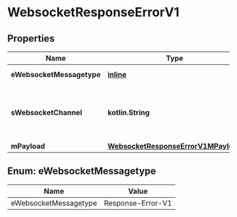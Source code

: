 
# WebsocketResponseErrorV1

## Properties
| Name | Type | Description | Notes |
| ------------ | ------------- | ------------- | ------------- |
| **eWebsocketMessagetype** | [**inline**](#EWebsocketMessagetype) | The Type of message |  |
| **sWebsocketChannel** | **kotlin.String** | The Channel on which to route the websocket message |  |
| **mPayload** | [**WebsocketResponseErrorV1MPayload**](WebsocketResponseErrorV1MPayload.md) |  |  |


<a id="EWebsocketMessagetype"></a>
## Enum: eWebsocketMessagetype
| Name | Value |
| ---- | ----- |
| eWebsocketMessagetype | Response-Error-V1 |



